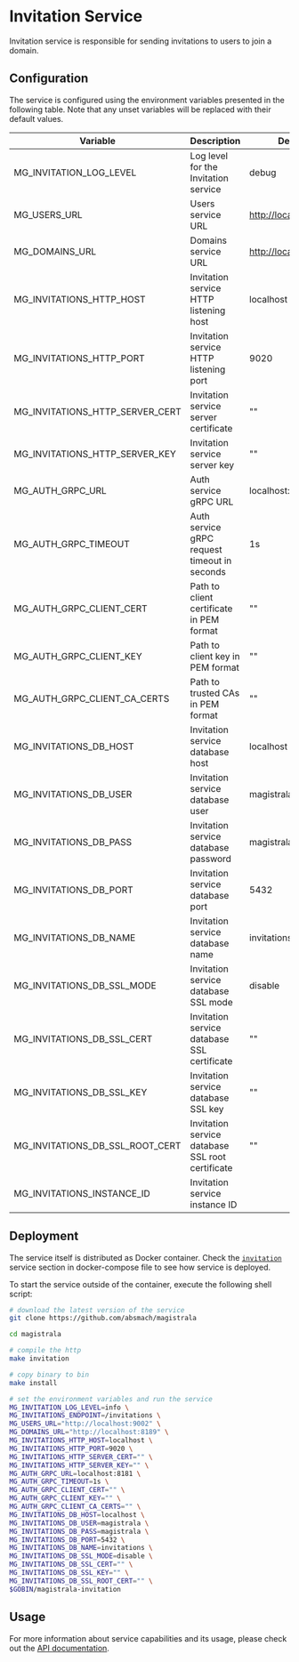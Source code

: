 # Invitation Service

Invitation service is responsible for sending invitations to users to join a domain.

## Configuration

The service is configured using the environment variables presented in the following table. Note that any unset variables will be replaced with their default values.

| Variable                        | Description                                      | Default                 |
| ------------------------------- | ------------------------------------------------ | ----------------------- |
| MG_INVITATION_LOG_LEVEL         | Log level for the Invitation service             | debug                   |
| MG_USERS_URL                    | Users service URL                                | <http://localhost:9002> |
| MG_DOMAINS_URL                  | Domains service URL                              | <http://localhost:8189> |
| MG_INVITATIONS_HTTP_HOST        | Invitation service HTTP listening host           | localhost               |
| MG_INVITATIONS_HTTP_PORT        | Invitation service HTTP listening port           | 9020                    |
| MG_INVITATIONS_HTTP_SERVER_CERT | Invitation service server certificate            | ""                      |
| MG_INVITATIONS_HTTP_SERVER_KEY  | Invitation service server key                    | ""                      |
| MG_AUTH_GRPC_URL                | Auth service gRPC URL                            | localhost:8181          |
| MG_AUTH_GRPC_TIMEOUT            | Auth service gRPC request timeout in seconds     | 1s                      |
| MG_AUTH_GRPC_CLIENT_CERT        | Path to client certificate in PEM format         | ""                      |
| MG_AUTH_GRPC_CLIENT_KEY         | Path to client key in PEM format                 | ""                      |
| MG_AUTH_GRPC_CLIENT_CA_CERTS    | Path to trusted CAs in PEM format                | ""                      |
| MG_INVITATIONS_DB_HOST          | Invitation service database host                 | localhost               |
| MG_INVITATIONS_DB_USER          | Invitation service database user                 | magistrala              |
| MG_INVITATIONS_DB_PASS          | Invitation service database password             | magistrala              |
| MG_INVITATIONS_DB_PORT          | Invitation service database port                 | 5432                    |
| MG_INVITATIONS_DB_NAME          | Invitation service database name                 | invitations             |
| MG_INVITATIONS_DB_SSL_MODE      | Invitation service database SSL mode             | disable                 |
| MG_INVITATIONS_DB_SSL_CERT      | Invitation service database SSL certificate      | ""                      |
| MG_INVITATIONS_DB_SSL_KEY       | Invitation service database SSL key              | ""                      |
| MG_INVITATIONS_DB_SSL_ROOT_CERT | Invitation service database SSL root certificate | ""                      |
| MG_INVITATIONS_INSTANCE_ID      | Invitation service instance ID                   |                         |

## Deployment

The service itself is distributed as Docker container. Check the [`invitation`](https://github.com/absmach/amdm/blob/main/docker/docker-compose.yml) service section in docker-compose file to see how service is deployed.

To start the service outside of the container, execute the following shell script:

```bash
# download the latest version of the service
git clone https://github.com/absmach/magistrala

cd magistrala

# compile the http
make invitation

# copy binary to bin
make install

# set the environment variables and run the service
MG_INVITATION_LOG_LEVEL=info \
MG_INVITATIONS_ENDPOINT=/invitations \
MG_USERS_URL="http://localhost:9002" \
MG_DOMAINS_URL="http://localhost:8189" \
MG_INVITATIONS_HTTP_HOST=localhost \
MG_INVITATIONS_HTTP_PORT=9020 \
MG_INVITATIONS_HTTP_SERVER_CERT="" \
MG_INVITATIONS_HTTP_SERVER_KEY="" \
MG_AUTH_GRPC_URL=localhost:8181 \
MG_AUTH_GRPC_TIMEOUT=1s \
MG_AUTH_GRPC_CLIENT_CERT="" \
MG_AUTH_GRPC_CLIENT_KEY="" \
MG_AUTH_GRPC_CLIENT_CA_CERTS="" \
MG_INVITATIONS_DB_HOST=localhost \
MG_INVITATIONS_DB_USER=magistrala \
MG_INVITATIONS_DB_PASS=magistrala \
MG_INVITATIONS_DB_PORT=5432 \
MG_INVITATIONS_DB_NAME=invitations \
MG_INVITATIONS_DB_SSL_MODE=disable \
MG_INVITATIONS_DB_SSL_CERT="" \
MG_INVITATIONS_DB_SSL_KEY="" \
MG_INVITATIONS_DB_SSL_ROOT_CERT="" \
$GOBIN/magistrala-invitation
```

## Usage

For more information about service capabilities and its usage, please check out the [API documentation](https://docs.api.magistrala.abstractmachines.fr/?urls.primaryName=invitations.yml).
